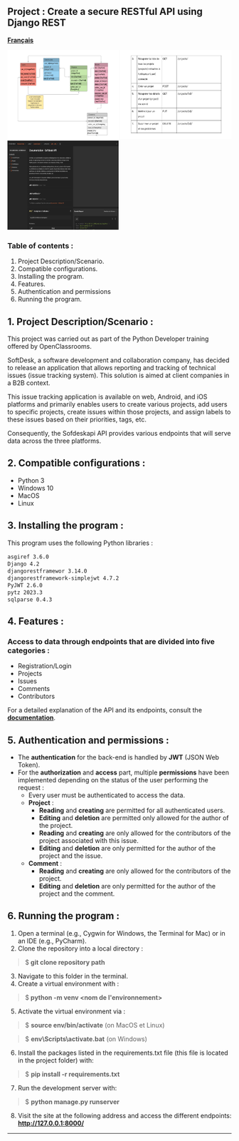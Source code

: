 ## Project : Create a secure RESTful API using Django REST

[**Français**](README-fr.md)
<p>
  <img src="pictures/softdeskapi-db-diagram.png" width="250" height="200" />
  <img src="pictures/softdeskapi-endpoints.png" width="250" height="200" />
  <img src="pictures/softdeskapi-postman-doc.png" width="250" height="200" />
</p>


### Table of contents :
1. Project Description/Scenario.
2. Compatible configurations.
3. Installing the program.
4. Features.
5. Authentication and permissions
6. Running the program.

## 1. Project Description/Scenario :

This project was carried out as part of the Python Developer training offered by OpenClassrooms.

SoftDesk, a software development and collaboration company, has decided to release an application
that allows reporting and tracking of technical issues (issue tracking system).
This solution is aimed at client companies in a B2B context.

This issue tracking application is available on web, Android, and iOS platforms and primarily
enables users to create various projects, add users to specific projects, create issues within 
those projects, and assign labels to these issues based on their priorities, tags, etc.

Consequently, the Sofdeskapi API provides various endpoints that will serve data 
across the three platforms.

## 2. Compatible configurations :

* Python 3
* Windows 10
* MacOS
* Linux

## 3. Installing the program :
This program uses the following Python libraries :

```
asgiref 3.6.0
Django 4.2
djangorestframewor 3.14.0
djangorestframework-simplejwt 4.7.2
PyJWT 2.6.0
pytz 2023.3
sqlparse 0.4.3

```

## 4. Features :

### Access to data through endpoints that are divided into five categories : 

  * Registration/Login
  * Projects
  * Issues
  * Comments
  * Contributors

  For a detailed explanation of the API and its endpoints,
  consult the [**documentation**](https://documenter.getpostman.com/view/25420128/2s93ecwqUU).

## 5. Authentication and permissions :
    
  * The **authentication** for the back-end is handled by **JWT** (JSON Web Token).
  * For the **authorization** and **access** part, multiple **permissions** have been implemented 
depending on the status of the user performing the request :
    * Every user must be authenticated to access the data.
    * **Project** :
      * **Reading** and **creating** are permitted for all authenticated users. 
      * **Editing** and **deletion** are permitted only allowed for the author of the project.
      * **Reading** and **creating** are only allowed for the contributors of the project
      associated with this issue.
      * **Editing** and **deletion** are only permitted for the author of the project 
      and the issue.
    * **Comment** :
      * **Reading** and **creating** are only allowed for the contributors of the project.
      * **Editing** and **deletion** are only permitted for the author of the project and 
      the comment.

## 6. Running the program :

1. Open a terminal (e.g., Cygwin for Windows, the Terminal for Mac) or in an IDE (e.g., PyCharm).
2. Clone the repository into a local directory :
  > $<b> git clone repository path</b> 
3. Navigate to this folder in the terminal.
4. Create a virtual environment with :
  > $<b> python -m venv <nom de l'environnement></b> 
5.  Activate the virtual environment via :
  > $ <b>source env/bin/activate</b>  (on MacOS et Linux) 

  > $ <b>env\Scripts\activate.bat</b> (on Windows)
6. Install the packages listed in the requirements.txt file (this file is located in the project folder) with:
  > $ <b>pip install -r requirements.txt</b> 
7. Run the development server with:
> $ <b>python manage.py runserver</b>
8. Visit the site at the following address and access the different endpoints:
      **http://127.0.0.1:8000/**
---